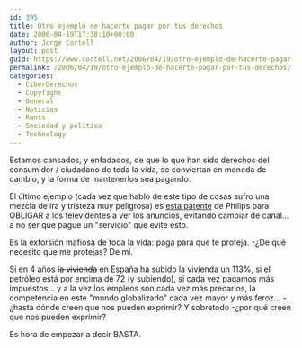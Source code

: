```yaml
---
id: 395
title: Otro ejemplo de hacerte pagar por tus derechos
date: 2006-04-19T17:38:10+00:00
author: Jorge Cortell
layout: post
guid: https://www.cortell.net/2006/04/19/otro-ejemplo-de-hacerte-pagar-por-tus-derechos/
permalink: /2006/04/19/otro-ejemplo-de-hacerte-pagar-por-tus-derechos/
categories:
  - CiberDerechos
  - Copyfight
  - General
  - Noticias
  - Rants
  - Sociedad y polí­tica
  - Technology
---
```

Estamos cansados, y enfadados, de que lo que han sido derechos del consumidor / ciudadano de toda la vida, se conviertan en moneda de cambio, y la forma de mantenerlos sea pagando.

El último ejemplo (cada vez que hablo de este tipo de cosas sufro una mezcla de ira y tristeza muy peligrosa) es [esta patente](https://tinyurl.com/ostqn) de Philips para OBLIGAR a los televidentes a ver los anuncios, evitando cambiar de canal... a no ser que pague un "servicio" que evite esto.

Es la extorsión mafiosa de toda la vida: paga para que te proteja. -¿De qué necesito que me protejas? De mí­.

Si en 4 años <s>la vivienda</s> en España ha subido la vivienda un 113%, si el petróleo está por encima de 72 (y subiendo), si cada vez pagamos más impuestos... y a la vez los empleos son cada vez más precarios, la competencia en este "mundo globalizado" cada vez mayor y más feroz... -¿hasta dónde creen que nos pueden exprimir? Y sobretodo -¿por qué creen que nos pueden exprimir?

Es hora de empezar a decir BASTA.